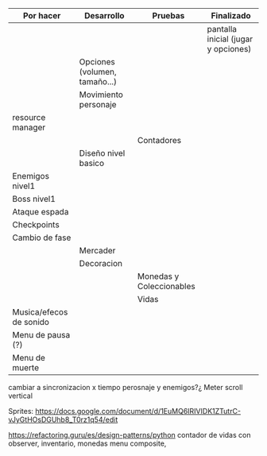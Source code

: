 | Por hacer | Desarrollo | Pruebas | Finalizado |
|---|---|---|---|
|  |  |  | pantalla inicial (jugar y opciones) |
|  | Opciones (volumen, tamaño...) |  |  |
|  | Movimiento personaje |  |  |
| resource manager
|  |  | Contadores |  |
|  | Diseño nivel basico |  |  |
| Enemigos nivel1 |  |  |  |
| Boss nivel1 |  |  |  |
| Ataque espada |  |  |  |
| Checkpoints |  |  |  |
| Cambio de fase |  |  |  |
|  | Mercader |  |  |
|  | Decoracion |  |  |
|  |  | Monedas y Coleccionables |  |
|  |  | Vidas |  |
| Musica/efecos de sonido |  |  |  |
| Menu de pausa (?)|  |  |  |
| Menu de muerte |  |  |  |
cambiar a sincronizacion x tiempo perosnaje y enemigos?¿
Meter scroll vertical

Sprites: https://docs.google.com/document/d/1EuMQ6IRIVIDK1ZTutrC-vJyGtHOsDGUhb8_T0rz1q54/edit

https://refactoring.guru/es/design-patterns/python
contador de vidas con observer, inventario, monedas
menu composite, 


